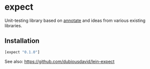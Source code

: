 # expect

Unit-testing library based on [annotate](https://github.com/roomkey/annotate) and ideas from various existing libraries.

## Installation

```clojure
[expect "0.1.0"]
```

See also: https://github.com/dubiousdavid/lein-expect
